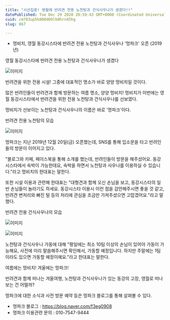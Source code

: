 ```yaml
---
title: "시선집중! 영월에 반려견 전용 노천탕과 건식사우나가 생겼다!!"
datePublished: Tue Dec 29 2020 20:59:43 GMT+0000 (Coordinated Universal Time)
cuid: cm703up5k000d09lb0hrn45hg
slug: 867

---
```



- 멍비치, 영월 동강시스타에 반려견 전용 노천탕과 건식사우나 '멍파크' 오픈 (2019년)

영월 동강시스타에 반려견 전용 노천탕과 건식사우나가 생겼다

![이미지](https://cdn.hashnode.com/res/hashnode/image/upload/v1739255548116/555c52e0-efc1-40dc-9704-7bda43185204.jpeg)

반려견을 위한 전용 시설! 그중에 대표적인 명소가 바로 양양 멍비치일 것이다.

많은 반려인들이 반려견과 함께 방문하는 여름 명소, 양양 멍비치! 멍비치가 이번에는 영월 동강시스타에서 반려견을 위한 전용 노천탕과 건식사우나를 선보였다.

멍비치가 선보이는 노천탕과 건식사우나의 이름은 바로 '멍파크'이다.

반려견 전용 노천탕의 모습

![이미지](https://cdn.hashnode.com/res/hashnode/image/upload/v1739255550564/1c82178a-a3ba-4f10-a45c-4c737fd3b4b6.png)

멍파크는 지난 2019년 12월 20일(금) 오픈했는데, SNS를 통해 입소문을 타고 반려인들의 방문이 이어지고 있다.

"블로그와 카페, 페이스북을 통해 소개를 했는데, 반려인들이 방문을 해주셨어요. 동강시스타에서 숙박이 가능한데요, 숙박을 하면서 노천탕과 사우나를 이용하실 수 있습니다."라고 멍비치의 한대표는 말한다.

또한 시설 이용과 관련해 한대표는 "대형견과 함께 오신 손님을 보고, 동강시스타의 일반 손님들이 놀라기도 하세요. 동강시스타 이용시 이런 점을 감안해주시면 좋을 것 같고, 반려견 변처리와 빠진 털 등의 처리에 관심을 조금만 가져주셨으면 고맙겠어요."라고 말했다.

반려견 전용 건식사우나의 모습

![이미지](https://cdn.hashnode.com/res/hashnode/image/upload/v1739255553337/5ccc2b78-1416-4e0a-bf28-a8c98056b9fe.png)

![이미지](https://cdn.hashnode.com/res/hashnode/image/upload/v1739255555650/76c585c5-4524-4399-81f1-539aa048559e.jpeg)

노천탕과 건식사우나 가동에 대해 "평일에는 최소 10팀 이상의 손님이 있어야 가동이 가능해요, 사전에 미리 말씀해주시면 확인해서, 가동할 예정입니다. 하지만 주말에는 1팀이라도 있으면 가동할 예정이예요."라고 한대표는 말한다.

여름에는 멍비치! 겨울에는 멍파크!

반려견과 함께 떠나는 겨울여행, 노천탕과 건식사우나가 있는 동강의 고장, 영월로 떠나보는 건 어떨까?

멍파크에 대한 소식과 사전 방문 예약 등은 멍파크 블로그를 통해 살펴볼 수 있다.

- 멍파크 블로그 : https://blog.naver.com/f3eg0908
- 멍파크 이용관련 문의 : 010-7547-9444